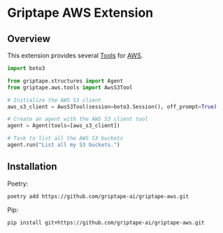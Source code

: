 # Griptape AWS Extension

## Overview
This extension provides several [Tools](https://docs.griptape.ai/stable/griptape-tools/) for [AWS](https://aws.amazon.com/).

```python
import boto3

from griptape.structures import Agent
from griptape.aws.tools import AwsS3Tool

# Initialize the AWS S3 client
aws_s3_client = AwsS3Tool(session=boto3.Session(), off_prompt=True)

# Create an agent with the AWS S3 client tool
agent = Agent(tools=[aws_s3_client])

# Task to list all the AWS S3 buckets
agent.run("List all my S3 buckets.")
```

## Installation

Poetry:
```bash
poetry add https://github.com/griptape-ai/griptape-aws.git
```

Pip:
```bash
pip install git+https://github.com/griptape-ai/griptape-aws.git
```
